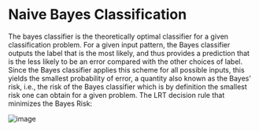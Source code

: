 # Naive Bayes Classification
 The bayes classifier is the theoretically optimal classifier for a given classification problem. For a given input pattern, the Bayes classifier outputs the label that is the most likely, and thus provides a prediction that is the less likely to be an error compared with the other choices of label. Since the Bayes classifier applies this scheme for all possible inputs, this yields the smallest probability of error, a quantity also known as the Bayes' risk, i.e., the risk of the Bayes classifier which is by definition the smallest risk one can obtain for a given problem. The LRT decision rule that minimizes the Bayes Risk:

![image](https://user-images.githubusercontent.com/23229539/152834773-2a3ccac2-2149-46d2-b521-7e67f538e00f.png)


